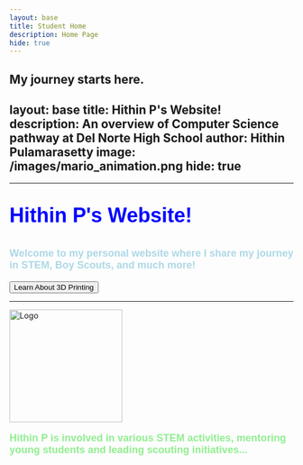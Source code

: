 ```yaml
---
layout: base
title: Student Home 
description: Home Page
hide: true
---
```


My journey starts here.
---
layout: base
title: Hithin P's Website!
description: An overview of Computer Science pathway at Del Norte High School
author: Hithin Pulamarasetty
image: /images/mario_animation.png
hide: true
---

<hr>

<p style="font-size:90%; color: blue; font: bold 36px Arial, sans-serif;"> Hithin P's Website!

<p style="font-size:90%; color: lightblue; font: bold 18px Arial, sans-serif;">Welcome to my personal website where I share my journey in STEM, Boy Scouts, and much more!</p>

<!-- Button to navigate to 3D printing explanation -->
<a href="{{site.baseurl}}/printing/"><button>Learn About 3D Printing</button></a>
<script>
    function open3DPrinting() {
        window.open('/3d-printing-explanation', '_blank'); // Replace with the actual path to the 3D printing page
    }
</script>

<hr>


<img src="{{site.baseurl}}/images/logo.png" alt="Logo" width="200" height="200">

 <p style="font-size:90%; color: lightgreen; font: bold 18px Arial, sans-serif;">Hithin P is involved in various STEM activities, mentoring young students and leading scouting initiatives...</p>
